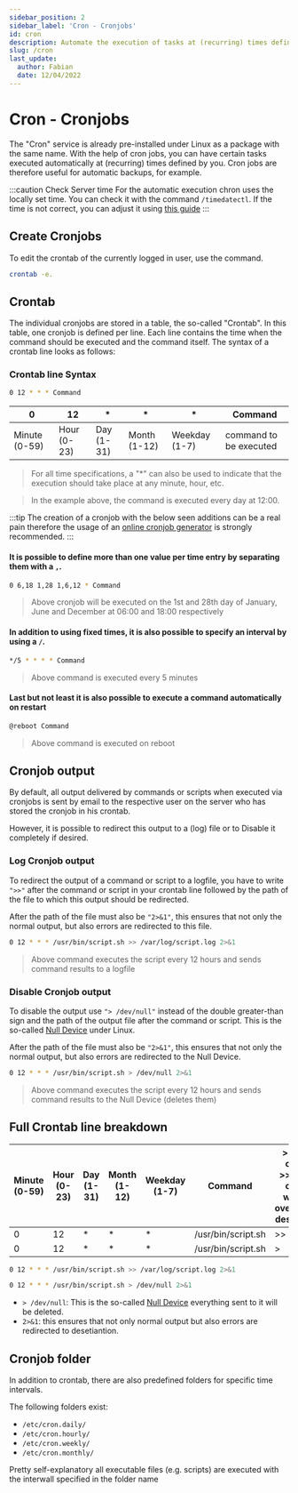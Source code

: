 ```yaml
---
sidebar_position: 2
sidebar_label: 'Cron - Cronjobs'
id: cron
description: Automate the execution of tasks at (recurring) times defined by you.
slug: /cron
last_update:
  author: Fabian
  date: 12/04/2022
---
```


# Cron - Cronjobs

The "Cron" service is already pre-installed under Linux as a package with the same name. With the help of cron jobs, you can have certain tasks executed automatically at (recurring) times defined by you. Cron jobs are therefore useful for automatic backups, for example.

:::caution Check Server time
For the automatic execution chron uses the locally set time. You can check it with the command `/timedatectl`.
If the time is not correct, you can adjust it using [this guide](./linux-time-date)
:::

## Create Cronjobs

To edit the crontab of the currently logged in user, use the command.

```bash
crontab -e.
```

## Crontab

The individual cronjobs are stored in a table, the so-called "Crontab". In this table, one cronjob is defined per line. Each line contains the time when the command should be executed and the command itself. The syntax of a crontab line looks as follows:

### Crontab line Syntax

```bash
0 12 * * * Command
```

| 0 | 12 | * | * | * | Command |
|---|---|---|---|---|---|
| Minute (0-59) | Hour (0-23) | Day (1-31) | Month (1-12) | Weekday (1-7) | command to be executed |

>For all time specifications, a "*" can also be used to indicate that the execution should take place at any minute, hour, etc.

>In the example above, the command is executed every day at 12:00.

:::tip
The creation of a cronjob with the below seen additions can be a real pain therefore the usage of an [online cronjob generator](https://www.google.com/search?q=crontab+generator) is strongly recommended.
:::

#### It is possible to define more than one value per time entry by separating them with a `,`.

```bash
0 6,18 1,28 1,6,12 * Command
```

>Above cronjob will be executed on the 1st and 28th day of January, June and December at 06:00 and 18:00 respectively

#### In addition to using fixed times, it is also possible to specify an interval by using a `/`.

```bash
*/5 * * * * Command
```

>Above command is executed every 5 minutes

#### Last but not least it is also possible to execute a command automatically on restart

```bash
@reboot Command
```

>Above command is executed on reboot

## Cronjob output

By default, all output delivered by commands or scripts when executed via cronjobs is sent by email to the respective user on the server who has stored the cronjob in his crontab.

However, it is possible to redirect this output to a (log) file or to Disable it completely if desired.

### Log Cronjob output

To redirect the output of a command or script to a logfile, you have to write `">>"` after the command or script in your crontab line followed by the path of the file to which this output should be redirected.

After the path of the file must also be `"2>&1"`, this ensures that not only the normal output, but also errors are redirected to this file.

```bash example of full cronjob with log
0 12 * * * /usr/bin/script.sh >> /var/log/script.log 2>&1
```

>Above command executes the script every 12 hours and sends command results to a logfile

### Disable Cronjob output

To disable the output use `"> /dev/null"` instead of the double greater-than sign and the path of the output file after the command or script. This is the so-called [Null Device](https://en.wikipedia.org/wiki/Null_device) under Linux.

After the path of the file must also be `"2>&1"`, this ensures that not only the normal output, but also errors are redirected to the Null Device.

```bash example of full cronjob with log
0 12 * * * /usr/bin/script.sh > /dev/null 2>&1
```

>Above command executes the script every 12 hours and sends command results to the Null Device (deletes them)

## Full Crontab line breakdown

| Minute (0-59) | Hour (0-23) | Day (1-31) | Month (1-12) | Weekday (1-7) | Command | > sends output<br/> >> sends output without overwriting destination | output destination | also sends errors to destination |
|---|---|---|---|---|---|---|---|---|
| 0 | 12 | * | * | * | /usr/bin/script.sh | >> | /var/log/script.log | 2>&1 |
| 0 | 12 | * | * | * | /usr/bin/script.sh | > | /dev/null| 2>&1 |

```bash example of full cronjob with log
0 12 * * * /usr/bin/script.sh >> /var/log/script.log 2>&1
```

```bash example of full cronjob with log
0 12 * * * /usr/bin/script.sh > /dev/null 2>&1
```

- `> /dev/null`: This is the so-called [Null Device](https://en.wikipedia.org/wiki/Null_device) everything sent to it will be deleted.
- `2>&1`: this ensures that not only normal output but also errors are redirected to desetiantion.

## Cronjob folder

In addition to crontab, there are also predefined folders for specific time intervals.

The following folders exist:

- `/etc/cron.daily/`
- `/etc/cron.hourly/`
- `/etc/cron.weekly/`
- `/etc/cron.monthly/`

Pretty self-explanatory all executable files (e.g. scripts) are executed with the interwall specified in the folder name
